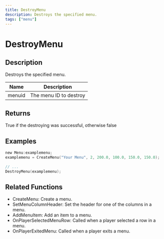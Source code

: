 ```yaml
---
title: DestroyMenu
description: Destroys the specified menu.
tags: ["menu"]
---
```


# DestroyMenu

## Description

Destroys the specified menu.

| Name   | Description            |
| ------ | ---------------------- |
| menuid | The menu ID to destroy |

## Returns

True if the destroying was successful, otherwise false

## Examples

```c
new Menu:examplemenu;
examplemenu = CreateMenu("Your Menu", 2, 200.0, 100.0, 150.0, 150.0);
 
// ...
DestroyMenu(examplemenu);
```

## Related Functions

- CreateMenu: Create a menu.
- SetMenuColumnHeader: Set the header for one of the columns in a menu.
- AddMenuItem: Add an item to a menu.
- OnPlayerSelectedMenuRow: Called when a player selected a row in a menu.
- OnPlayerExitedMenu: Called when a player exits a menu.
